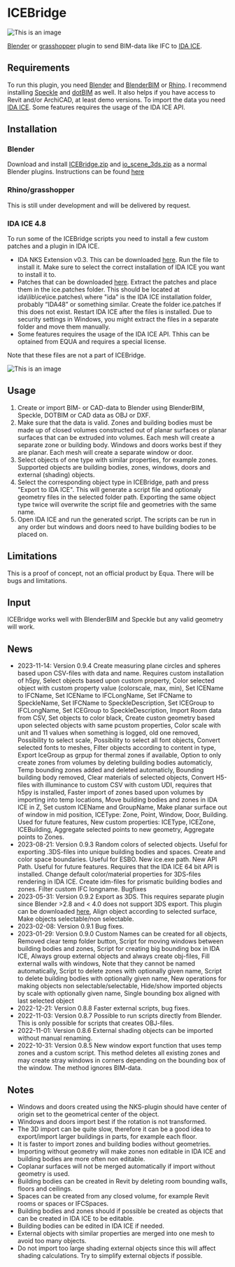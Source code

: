 # ICEBridge

![This is an image](https://github.com/maxtillberg/ICEBridge/blob/main/icebridge.png)

[Blender](https://www.blender.org/) or [grasshopper](https://www.grasshopper3d.com/) plugin to send BIM-data like IFC to [IDA ICE](https://www.equa.se/en/ida-ice).

## Requirements

To run this plugin, you need [Blender](https://www.blender.org/) and [BlenderBIM](https://blenderbim.org/) or [Rhino](https://www.rhino3d.com/). I recommend installing [Speckle](https://speckle.systems/) and [dotBIM](https://dotbim.net/) as well. It also helps if you have access to Revit and/or ArchiCAD, at least demo versions. To import the data you need [IDA ICE](https://www.equa.se/en/ida-ice). Some features requires the usage of the IDA ICE API. 

## Installation

### Blender

Download and install [ICEBridge.zip](https://github.com/maxtillberg/ICEBridge/blob/main/ICEBridge.zip) and [io_scene_3ds.zip](https://github.com/maxtillberg/ICEBridge/blob/main/io_scene_3ds.zip) as a normal Blender plugins. Instructions can be found [here](https://docs.blender.org/manual/en/latest/editors/preferences/addons.html)

### Rhino/grasshopper

This is still under development and will be delivered by request.

### IDA ICE 4.8

To run some of the ICEBridge scripts you need to install a few custom patches and a plugin in IDA ICE.
- IDA NKS Extension v0.3. This can be downloaded [here](https://files.equa.se/courses/ice-nks-03.exe). Run the file to install it. Make sure to select the correct installation of IDA ICE you want to install it to. 
- Patches that can be downloaded [here](https://files.equa.se/courses/ice_patches.zip).
Extract the patches and place them in the ice.patches folder. This should be located at ida\lib\ice\ice.patches\ where "ida" is the IDA ICE installation folder, probably “IDA48” or something similar. Create the folder ice.patches If this does not exist. Restart IDA ICE after the files is installed. Due to security settings in Windows, you 
might extract the files in a separate folder and move them manually.
- Some features requires the usage of the IDA ICE API. Thhis can be optained from EQUA and requires a special license.

Note that these files are not a part of ICEBridge.

![This is an image](https://github.com/maxtillberg/ICEBridge/blob/main/ICEBridge.png)

## Usage
  
1. Create or import BIM- or CAD-data to Blender using BlenderBIM, Speckle, DOTBIM or CAD data as OBJ or DXF. 
2. Make sure that the data is valid. Zones and building bodies must be made up of closed volumes constructed out of planar surfaces or planar surfaces that can be extruded into volumes. Each mesh will create a separate zone or building body. Windows and doors works best if they are planar. Each mesh will create a separate window or door.
3. Select objects of one type with similar properties, for example zones. Supported objects are building bodies, zones, windows, doors and external (shading) objects.
4. Select the corresponding object type in ICEBridge, path and press "Export to IDA ICE". This will generate a script file and optionaly geometry files in the selected folder path. Exporting the same object type twice will overwrite the script file and geometries with the same name.
5. Open IDA ICE and run the generated script. The scripts can be run in any order but windows and doors need to have building bodies to be placed on.

## Limitations
  
This is a proof of concept, not an official product by Equa. There will be bugs and limitations.

## Input

ICEBridge works well with BlenderBIM and Speckle but any valid geometry will work.

## News

- 2023-11-14: Version 0.9.4 Create measuring plane circles and spheres based upon CSV-files with data and name. Requires custom installation of h5py, Select objects based upon custom property, Color selected object with custom property value (colorscale, max, min), Set ICEName to IFCName, Set ICEName to IFCLongName, Set IFCName to SpeckleName, Set IFCName to SpeckleDescription, Set ICEGroup to IFCLongName, Set ICEGroup to SpeckleDescription, Import Room data from CSV, Set objects to color black, Create custon geometry based upon selected objects with same pcustom properties, Color scale with unit and 11 values when something is logged, old one removed,  Possibility to select scale, Possibility to select all font objects, Convert selected fonts to meshes, Filter objects according to content in type, Export IceGroup as grpup for thermal zones if available, Option to only create zones from volumes by deleting building bodies automaticly, Temp bounding zones added and deleted automaticly, Bounding building body removed, Clear materials of selected objects, Convert H5-files with illuminance to custom CSV with custom UDI, requires that h5py is installed, Faster import of zones based upon volumes by importing into temp locations, Move building bodies and zones in IDA ICE in Z, Set custom ICEName and GroupName, Make planar surface out of window in mid position, ICEType: Zone, Point, Window, Door, Building. Used for future features, New custom properties: ICEType, ICEZone, ICEBuilding, Aggregate selected points to new geometry, Aggregate points to Zones.
- 2023-08-21: Version 0.9.3 Random colors of selected objects. Useful for exporting .3DS-files into unique building bodies and spaces. Create and color space boundaries. Useful for ESBO. New ice.exe path. New API Path. Useful for future features. Requires that the IDA ICE 64 bit API is installed. Change default color/material properties for 3DS-files rendering in IDA ICE. Create idm-files for prismatic building bodies and zones. Filter custom IFC longname. Bugfixes
- 2023-05-31: Version 0.9.2 Export as 3DS. This requires separate plugin since Blender >2.8 and < 4.0 does not support 3DS export. This plugin can be downloaded [here](https://github.com/maxtillberg/ICEBridge/blob/main/io_scene_3ds.zip), Align object according to selected surface, Make objects selectable/non selectable.
- 2023-02-08: Version 0.9.1 Bug fixes.
- 2023-01-29: Version 0.9.0 Custom Names can be created for all objects, Removed clear temp folder button, Script for moving windows between building bodies and zones, Script for creating big bounding box in IDA ICE, Always group external objects and always create obj-files, Fill external walls with windows, Note that they cannot be named automatically, Script to delete zones with optionally given name, Script to delete building bodies with optionally given name, New operations for making objects non selectable/selectable, Hide/show imported objects by scale with optionally given name, Single bounding box aligned with last selected object
- 2022-12-21: Version 0.8.8 Faster external scripts, bug fixes.
- 2022-11-03: Version 0.8.7 Possible to run scripts directly from Blender. This is only possible for scripts that creates OBJ-files.
- 2022-11-01: Version 0.8.6 External shading objects can be imported without manual renaming.
- 2022-10-31: Version 0.8.5 New window export function that uses temp zones and a custom script. This method deletes all existing  zones and may create stray windows in corners depending on the bounding box of the window. The method ignores BIM-data.


## Notes
  
- Windows and doors created using the NKS-plugin should have center of origin set to the geometrical center of the object.
- Windows and doors import best if the rotation is not transformed.
- The 3D import can be quite slow, therefore it can be a good idea to export/import larger buildings in parts, for example each floor.
- It is faster to import zones and building bodies without geometries.
- Importing without geometry will make zones non editable in IDA ICE and building bodies are more often non editable.
- Coplanar surfaces will not be merged automatically  if import without geometry is used.
- Building bodies can be created in Revit by deleting room bounding walls, floors and ceilings.
- Spaces can be created from any closed volume, for example Revit rooms or spaces or IFCSpaces.
- Building bodies and zones should if possible be created as objects that can be created in IDA ICE to be editable.
- Building bodies can be edited in IDA ICE if needed.
- External objects with similar properties are merged into one mesh to avoid too many objects.
- Do not import too large shading external objects since this will affect shading calculations. Try to simplify external objects if possible.

